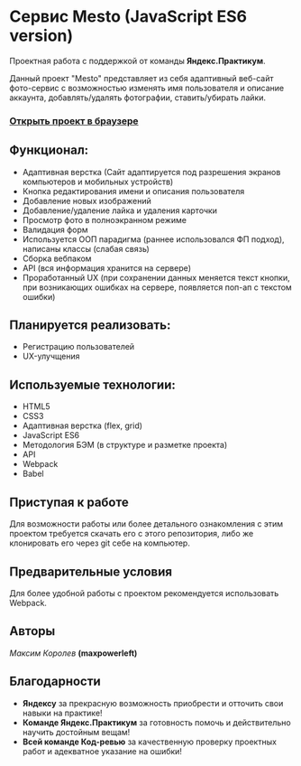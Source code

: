 # Сервис Mesto (JavaScript ES6 version)

Проектная работа с поддержкой от команды **Яндекс.Практикум**.
  
Данный проект "Mesto" представляет из себя адаптивный веб-сайт фото-сервис с возможностью изменять имя пользователя и описание аккаунта, добавлять/удалять фотографии, ставить/убирать лайки.

### [Открыть проект в браузере](https://maxpowerleft.github.io/mesto/)

## Функционал:
* Адаптивная верстка (Сайт адаптируется под разрешения экранов компьютеров и мобильных устройств)
* Кнопка редактирования имени и описания пользователя
* Добавление новых изображений
* Добавление/удаление лайка и удаления карточки
* Просмотр фото в полноэкранном режиме
* Валидация форм
* Используется ООП парадигма (раннее использовался ФП подход), написаны классы (слабая связь)
* Сборка вебпаком
* API (вся информация хранится на сервере)
* Проработанный UX (при сохранении данных меняется текст кнопки, при возникающих ошибках на сервере, появляется поп-ап с текстом ошибки)

## Планируется реализовать:
* Регистрацию пользователей
* UX-улучщения

## Используемые технологии:
* HTML5
* CSS3
* Адаптивная верстка (flex, grid)
* JavaScript ES6
* Методология БЭМ (в структуре и разметке проекта)
* API
* Webpack
* Babel

## Приступая к работе  
Для возможности работы или более детального ознакомления с этим проектом требуется скачать его с этого репозитория, либо же клонировать его через git себе на компьютер.

## Предварительные условия  
Для более удобной работы с проектом рекомендуется использовать Webpack.  

## Авторы  
*Максим Королев* **(maxpowerleft)**  

## Благодарности  
* **Яндексу** за прекрасную возможность приобрести и отточить свои навыки на практике!  
* **Команде Яндекс.Практикум** за готовность помочь и действительно научить достойным вещам!  
* **Всей команде Код-ревью** за качественную проверку проектных работ и адекватное указание на ошибки!
